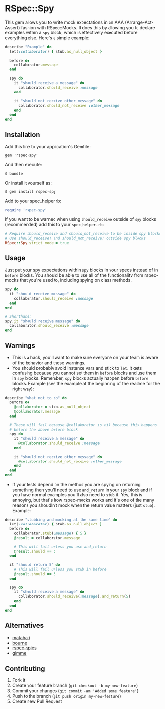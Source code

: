 # RSpec::Spy

This gem allows you to write mock expectations in an AAA (Arrange-Act-Assert) fashion
with RSpec::Mocks. It does this by allowing you to declare examples within a `spy` block,
which is effectively executed before everything else. Here's a simple example:

``` ruby
describe "Example" do
  let(:collaborator) { stub.as_null_object }

  before do
    collaborator.message
  end

  spy do
    it "should receive a message" do
      collaborator.should_receive :message
    end

    it "should not receive other_message" do
      collaborator.should_not_receive :other_message
    end
  end
end
```

## Installation

Add this line to your application's Gemfile:

    gem 'rspec-spy'

And then execute:

    $ bundle

Or install it yourself as:

    $ gem install rspec-spy

Add to your spec_helper.rb:

``` ruby
require 'rspec-spy'
```

If you want to be warned when using `should_receive` outside of `spy` blocks (recommended)
add this to your `spec_helper.rb`:

``` ruby
# Require should_receive and should_not_receive to be inside spy blocks
# Use should_receive! and should_not_receive! outside spy blocks
RSpec::Spy.strict_mode = true
```

## Usage

Just put your spy expectations within `spy` blocks in your specs instead of in `before` blocks.
You should be able to use all of the functionality from rspec-mocks that you're
used to, including spying on class methods.

``` ruby
spy do
  it "should receive message" do
    collaborator.should_receive :message
  end
end

# Shorthand:
spy.it "should receive message" do
  collaborator.should_receive :message
end
```

## Warnings

* This is a hack, you'll want to make sure everyone on your team is aware of the behavior
and these warnings.
* You should probably avoid instance vars and stick to `let`, it gets confusing because you cannot set them
in `before` blocks and use them in `spy` blocks. Remember, `spy` blocks actually happen before
`before` blocks. Example (see the example at the beginning of the readme for the right way):

``` ruby
describe "what not to do" do
  before do
    @collaborator = stub.as_null_object
    @collaborator.message
  end

  # These will fail because @collaborator is nil because this happens
  # before the above before block
  spy do
    it "should receive a message" do
      @collaborator.should_receive :message
    end

    it "should not receive other_message" do
      @collaborator.should_not_receive :other_message
    end
  end
end
```
* If your tests depend on the method you are spying on returning something then you'll
need to use `and_return` in your `spy` block and if you have normal examples you'll also
need to `stub` it. Yes, this is annoying, but that's how rspec-mocks works and it's one 
of the many reasons you shoudln't mock when the return value matters (just `stub`). Example:

``` ruby
describe "stubbing and mocking at the same time" do
  let(:collaborator) { stub.as_null_object }
  before do
    collaborator.stub(:message) { 5 }
    @result = collaborator.message

    # This will fail unless you use and_return
    @result.should == 5
  end

  it "should return 5" do
    # This will fail unless you stub in before
    @result.should == 5
  end

  spy do
    it "should receive a message" do
      collaborator.should_receive(:message).and_return(5)
    end
  end
end
```

## Alternatives

* [matahari](https://github.com/mortice/matahari)
* [bourne](https://github.com/thoughtbot/bourne)
* [rspec-spies](https://github.com/technicalpickles/rspec-spies)
* [gimme](https://github.com/searls/gimme)

## Contributing

1. Fork it
2. Create your feature branch (`git checkout -b my-new-feature`)
3. Commit your changes (`git commit -am 'Added some feature'`)
4. Push to the branch (`git push origin my-new-feature`)
5. Create new Pull Request
